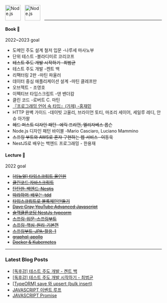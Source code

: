 <img align="left" alt="Node.js" width="50px" src="https://cdn.jsdelivr.net/gh/devicons/devicon/icons/nodejs/nodejs-original.svg" style="padding-right:10px;" /><img align="left" alt="Node.js" width="50px" src="https://cdn.jsdelivr.net/gh/devicons/devicon/icons/nestjs/nestjs-plain.svg" style="padding-right:10px;" />

<br />
<br />

---

#### Book 📕

2022~2023 goal

- 도메인 주도 설계 철저 입문 -나루세 마사노부
- 단위 테스트 -블라디미르 코리코프
- ~~테스트 주도 개발 시작하기 -최범균~~
- 테스트 주도 개발 -켄트 백
- 리팩터링 2판 -마틴 파울러
- 데이터 중심 애플리케이션 설계 -마틴 클레프만
- 오브젝트 - 조영호
- 이펙티브 타입스크립트 -댄 밴더캄
- 클린 코드 -로버트 C. 마틴
- [『프로그래밍 언어 속 타입』(가제) -홍재민](https://blog.hjaem.info/2)
- HTTP 완벽 가이드 -데이빗 고울리, 브라이언 토티, 마조리 세이어, 세일루 레디, 안슈 아가왈
- ~~헤드 퍼스트 디자인 패턴 -에릭 프리먼, 엘리자베스 롭슨~~
- Node.js 디자인 패턴 바이블 -Mario Casciaro, Luciano Mammino
- ~~스프링 부트와 AWS로 혼자 구현하는 웹 서비스 -이동욱~~
- NestJS로 배우는 백엔드 프로그래밍 - 한용재

#### Lecture :pray: 

2022 goal

- ~~[[리뉴얼] 타입스크립트 올인원](https://www.inflearn.com/course/%ED%83%80%EC%9E%85%EC%8A%A4%ED%81%AC%EB%A6%BD%ED%8A%B8-%EC%98%AC%EC%9D%B8%EC%9B%90-1)~~
- ~~[클린코드 자바스크립트](https://www.udemy.com/share/105zfE3@ksI6nVUsto7E9l8zzSofqpE0vrb4RXPEk_1K5qdambY0DWKMvLBOALnYoPdo4LwN3w==/)~~
- ~~[탄탄한-백엔드-Nestjs](https://www.inflearn.com/course/%ED%83%84%ED%83%84%ED%95%9C-%EB%B0%B1%EC%97%94%EB%93%9C-%EB%84%A4%EC%8A%A4%ED%8A%B8/dashboard)~~
- ~~[따라하며-배우는-tdd](https://www.inflearn.com/course/%EB%94%B0%EB%9D%BC%ED%95%98%EB%A9%B0-%EB%B0%B0%EC%9A%B0%EB%8A%94-tdd/dashboard)~~
- ~~[타입스크립트로 블록체인만들기](https://nomadcoders.co/typescript-for-beginners)~~
- ~~[Dave Gray YouTube Advanced Javascript](https://www.youtube.com/playlist?list=PL0Zuz27SZ-6N3bG4YZhkrCL3ZmDcLTuGd)~~
- ~~[슬랙클론코딩 NestJs-typeorm](https://www.inflearn.com/course/%EC%8A%AC%EB%9E%99%ED%81%B4%EB%A1%A0%EC%BD%94%EB%94%A9-%EB%B0%B1%EC%97%94%EB%93%9C/dashboard)~~
- ~~[스프링-입문-스프링부트](https://www.inflearn.com/course/%EC%8A%A4%ED%94%84%EB%A7%81-%EC%9E%85%EB%AC%B8-%EC%8A%A4%ED%94%84%EB%A7%81%EB%B6%80%ED%8A%B8/dashboard)~~
- ~~[스프링-핵심-원리-기본편](https://www.inflearn.com/course/%EC%8A%A4%ED%94%84%EB%A7%81-%ED%95%B5%EC%8B%AC-%EC%9B%90%EB%A6%AC-%EA%B8%B0%EB%B3%B8%ED%8E%B8)~~
- ~~[스프링부트-JPA-활용-1](https://www.inflearn.com/course/%EC%8A%A4%ED%94%84%EB%A7%81%EB%B6%80%ED%8A%B8-JPA-%ED%99%9C%EC%9A%A9-1)~~
- ~~[graphql-apollo](https://www.inflearn.com/course/%EC%96%84%ED%8C%8D%ED%95%9C-graphql-apollo/dashboard)~~
- ~~[Docker & Kubernetes](https://www.udemy.com/share/106b8i3@UifJCSLlNvTviEACe4ftWP5vJwG4tbsAI0dkl9S1bcnVikKtCyRY7X89XYcZ-CTlAw==/)~~
<!-- - [AWS SAA](https://www.udemy.com/course/best-aws-certified-solutions-architect-associate/)
- [AWS DA](https://www.udemy.com/course/best-aws-certified-developer-associate/) -->
<!-- - [타입스크립트 입문](https://www.udemy.com/share/106xlY3@-3rq1UAtTxy71-ZADPpmUQ9CRRELWKIWWTPFl11eeqnL6Qa0Z3w8ddXQsv7EOw7dGA==/) -->

---

### Latest Blog Posts 

<!-- BLOG-POST-LIST:START -->
- [[독후감] 테스트 주도 개발 - 켄트 백](https://velog.io/@isntkyu/%EB%8F%85%ED%9B%84%EA%B0%90-%ED%85%8C%EC%8A%A4%ED%8A%B8-%EC%A3%BC%EB%8F%84-%EA%B0%9C%EB%B0%9C-%EC%BC%84%ED%8A%B8-%EB%B0%B1)
- [[독후감] 테스트 주도 개발 시작하기 - 최범균](https://velog.io/@isntkyu/%ED%85%8C%EC%8A%A4%ED%8A%B8-%EC%A3%BC%EB%8F%84-%EA%B0%9C%EB%B0%9C-%EC%8B%9C%EC%9E%91%ED%95%98%EA%B8%B0-%EC%B5%9C%EB%B2%94%EA%B7%A0-%EB%8F%85%ED%9B%84%EA%B0%90)
- [[TypeORM] save 와 upsert &lpar;bulk insert&rpar;](https://velog.io/@isntkyu/TypeORM-save-%EC%99%80-upsert-bulk-insert)
- [JAVASCRIPT 이벤트 루프](https://velog.io/@isntkyu/JAVASCRIPT-%EC%9D%B4%EB%B2%A4%ED%8A%B8-%EB%A3%A8%ED%94%84)
- [JAVASCRIPT Promise](https://velog.io/@isntkyu/JAVASCRIPT-Promise)
<!-- BLOG-POST-LIST:END -->
